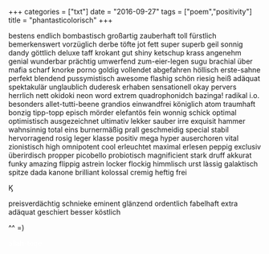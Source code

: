 +++
categories = ["txt"]
date = "2016-09-27"
tags = ["poem","positivity"]
title = "phantasticolorisch"
+++

bestens endlich bombastisch großartig zauberhaft toll fürstlich bemerkenswert vorzüglich derbe töfte jot fett super superb geil sonnig dandy göttlich deluxe taff krokant gut shiny ketschup krass angenehm genial wunderbar prächtig umwerfend zum-eier-legen sugu brachial über mafia scharf knorke porno goldig vollendet abgefahren höllisch erste-sahne perfekt blendend pussymistisch awesome flashig schön riesig heiß adäquat spektakulär unglaublich duderesk erhaben sensationell okay pervers herrlich nett okidoki neon word extrem quadrophonidch bazinga! radikal i.o. besonders allet-tutti-beene grandios einwandfrei königlich atom traumhaft bonzig tipp-topp episch mörder elefantös fein wonnig schick optimal optimistisch ausgezeichnet ultimativ lekker sauber irre exquisit hammer wahnsinnig total eins burnermäßig prall geschmeidig special stabil hervorragend rosig leger klasse positiv mega hyper auserchoren vital zionistisch high omnipotent cool erleuchtet maximal erlesen peppig exclusiv überirdisch propper picobello probiotisch magnificient stark druff akkurat funky amazing flippig astrein locker flockig himmlisch urst làssig galaktisch spitze dada kanone brilliant kolossal cremig heftig frei

Ϗ

preisverdächtig schnieke eminent glänzend ordentlich fabelhaft extra adäquat geschiert besser köstlich

^^ =)

<p style="color:white;">allah-teqe</p>

